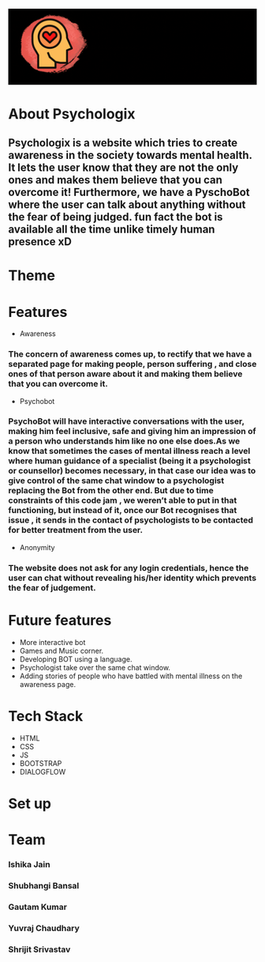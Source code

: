 ![banner](img/banner2.0.gif)

# About Psychologix
## Psychologix is a website which tries to create awareness in the society towards mental health. It lets the user know that they are not the only ones and makes them believe that you can overcome it! Furthermore, we have a PyschoBot where the user can talk about anything without the fear of being judged. fun fact the bot is available all the time unlike timely human presence xD


# Theme

# Features
* Awareness
### The concern of awareness comes up, to rectify that we have a separated page for making people, person suffering , and close ones of that person aware about it and making them believe that you can overcome it.

* Psychobot
### PsychoBot will have interactive conversations with the user, making him feel inclusive, safe and giving him an impression of a person who understands him like no one else does.As we know that sometimes the cases of mental illness reach a level where human guidance of a specialist (being it a psychologist or counsellor) becomes necessary, in that case our idea was to give control of the same chat window to a psychologist  replacing the Bot from the other end. But due to time constraints of this code jam , we  weren’t able to put in that functioning, but instead of it, once our Bot recognises that issue , it sends in the contact of psychologists to be contacted for better treatment from the user.

* Anonymity
### The website does not ask for any login credentials, hence the user can chat without revealing his/her identity which prevents the fear of judgement.


# Future features
* More interactive bot
* Games and Music corner.
* Developing BOT using a language. 
* Psychologist take over the same chat window.
* Adding stories of people who have battled with mental illness on the awareness page.


# Tech Stack
* HTML
* CSS
* JS
* BOOTSTRAP
* DIALOGFLOW

# Set up

# Team
### Ishika Jain
### Shubhangi Bansal
### Gautam Kumar
### Yuvraj Chaudhary
### Shrijit Srivastav

